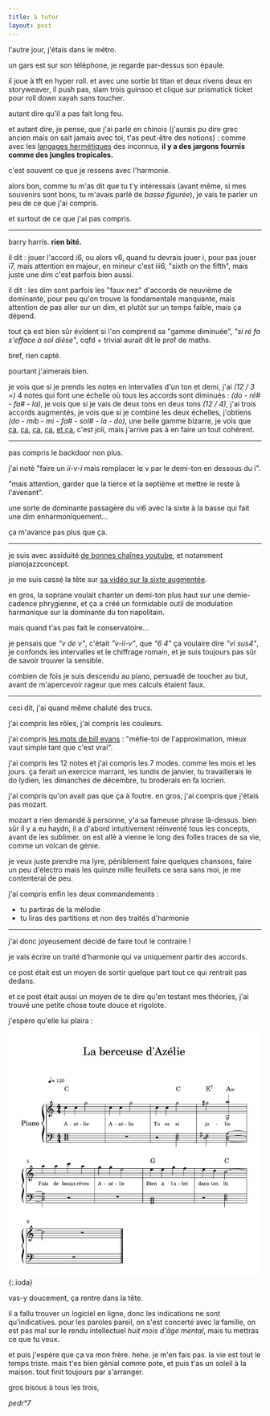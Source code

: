 ```yaml
---
title: à tutur
layout: post
---
```


l'autre jour, j'étais dans le métro.

un gars est sur son téléphone, je regarde par-dessus son épaule.

il joue à tft en hyper roll.
et avec une sortie bt titan et deux rivens deux en storyweaver,
il push pas, slam trois guinsoo et clique sur prismatick ticket
pour roll down xayah sans toucher.

autant dire qu'il a pas fait long feu.

et autant dire, je pense, que j'ai parlé en chinois
(j'aurais pu dire grec ancien mais on sait jamais avec toi,
t'as peut-être des notions) :
comme avec les [langages hermétiques](https://www.youtube.com/watch?v=XbIaW_ZdJ0g) des inconnus,
**il y a des jargons fournis comme des jungles tropicales.**

c'est souvent ce que je ressens avec l'harmonie.

alors bon,
comme tu m'as dit que tu t'y intéressais
(avant même, si mes souvenirs sont bons,
tu m'avais parlé de *basse figurée*),
je vais te parler un peu de ce que j'ai compris.

et surtout de ce que j'ai pas compris.

---

barry harris. **rien bité.**

il dit : jouer l'accord i6,
ou alors v6, quand tu devrais jouer i,
pour pas jouer i7,
mais attention en majeur,
en mineur c'est iii6,
"sixth on the fifth",
mais juste une dim c'est parfois bien aussi.

il dit : les dim sont parfois les "faux nez"
d'accords de neuvième de dominante,
pour peu qu'on trouve la fondamentale manquante,
mais attention de pas aller sur un dim,
et plutôt sur un temps faible,
mais ça dépend.

tout ça est bien sûr évident si l'on comprend sa "gamme diminuée",
*"si ré fa s'efface à sol dièse"*,
cqfd + trivial aurait dit le prof de maths.

bref, rien capté.

pourtant j'aimerais bien.

je vois que si je prends les notes en intervalles d'un ton et demi,
j'ai *(12 / 3 =)* 4 notes qui font une échelle
où tous les accords sont diminués :
*(do - ré# - fa# - la)*,
je vois que si je vais de deux tons en deux tons *(12 / 4)*,
j'ai trois accords augmentés,
je vois que si je combine les deux échelles, 
j'obtiens *(do - mib - mi - fa# - sol# - la - do)*,
une belle gamme bizarre,
je vois que
[ça,](https://www.youtube.com/watch?v=zQMOPsKTPZg)
[ça,](https://www.youtube.com/watch?v=38VShqkukWY)
[ça,](https://www.youtube.com/watch?v=X-NOQOKYzMs)
[ça,](https://www.youtube.com/watch?v=v4wuV14QlNM)
[et ça](https://www.youtube.com/watch?v=QdxvC7NNSLQ),
c'est joli,
mais j'arrive pas à en faire un tout cohérent.

---

pas compris le backdoor non plus.

j'ai noté 
"faire un *ii-v-i* mais remplacer le v
par le demi-ton en dessous du i".

"mais attention, garder que la tierce et la septième et mettre le reste à l'avenant".

une sorte de dominante passagère du vi6
avec la sixte à la basse qui fait une dim
enharmoniquement...

ça m'avance pas plus que ça.

---

je suis avec assiduité 
[de bonnes chaînes youtube](https://www.youtube.com/@philippegouttenoire6555/videos),
et notamment
pianojazzconcept.

je me suis cassé la tête sur
[sa vidéo sur la sixte augmentée](https://www.youtube.com/watch?v=z8OihBjCpss).

en gros, la soprane voulait chanter un demi-ton plus haut
sur une demie-cadence phrygienne,
et ça a créé un formidable outil de modulation harmonique
sur la dominante du ton napolitain.

mais quand t'as pas fait le conservatoire...

je pensais que *"v de v"*,
c'était *"v-ii-v"*,
que *"6 4"* ça voulaire dire *"vi sus4"*,
je confonds les intervalles et le chiffrage romain,
et je suis toujours pas sûr de savoir trouver la sensible.

combien de fois je suis descendu au piano,
persuadé de toucher au but,
avant de m'apercevoir rageur que mes calculs étaient faux.

---

ceci dit,
j'ai quand même chaluté des trucs.

j'ai compris les rôles,
j'ai compris les couleurs.

j'ai compris 
[les mots de bill evans](https://www.youtube.com/watch?v=YEHWaGuurUk) :
"méfie-toi de l'approximation,
mieux vaut simple tant que c'est vrai".

j'ai compris les 12 notes et j'ai compris les 7 modes.
comme les mois et les jours.
ça ferait un exercice marrant,
les lundis de janvier,
tu travaillerais le do lydien,
les dimanches de décembre,
tu broderais en fa locrien.

j'ai compris qu'on avait pas que ça à foutre.
en gros, j'ai compris que j'étais pas mozart.

mozart a rien demandé à personne,
y'a sa fameuse phrase là-dessus.
bien sûr il y a eu haydn,
il a d'abord intuitivement réinventé tous les concepts,
avant de les sublimer.
on est allé à vienne
le long des folles traces de sa vie,
comme un volcan de génie.

je veux juste prendre ma lyre,
péniblement faire quelques chansons,
faire un peu d'électro
mais les quinze mille feuillets ce sera sans moi,
je me contenterai de peu.

j'ai compris enfin les deux commandements :
- tu partiras de la mélodie
- tu liras des partitions et non des traités d'harmonie

---

j'ai donc joyeusement décidé de faire tout le contraire !

je vais écrire un traité d'harmonie qui va uniquement partir des accords.

ce post était est un moyen de sortir quelque part 
tout ce qui rentrait pas dedans.

et ce post était aussi un moyen de te dire
qu'en testant mes théories,
j'ai trouvé une petite chose
toute douce et rigolote.

j'espère qu'elle lui plaira :

![berceuse](/img/berceuse.png){:.ioda}

vas-y doucement, ça rentre dans la tête.

il a fallu trouver un logiciel en ligne,
donc les indications ne sont qu'indicatives.
pour les paroles pareil,
on s'est concerté avec la famille,
on est pas mal sur le rendu intellectuel
*huit mois d'âge mental*,
mais tu mettras ce que tu veux.

et puis j'espère que ça va mon frère.
hehe.
je m'en fais pas. la vie est tout le temps triste.
mais t'es bien génial comme pote,
et puis t'as un soleil à la maison.
tout finit toujours par s'arranger.

gros bisous à tous les trois,

*pedr°7*
